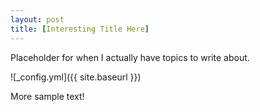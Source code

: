```yaml
---
layout: post
title: [Interesting Title Here]
---
```


Placeholder for when I actually have topics to write about.

![_config.yml]({{ site.baseurl }})

More sample text!

